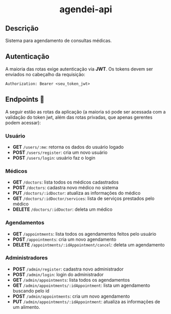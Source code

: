 
<h1 align="center" style="font-weight: bold">agendei-api </h1>

## Descrição 

Sistema para agendamento de consultas médicas.

## **Autenticação**

A maioria das rotas exige autenticação via **JWT**. Os tokens devem ser enviados no cabeçalho da requisição:

```http
Authorization: Bearer <seu_token_jwt>
```

## Endpoints 📌

A seguir estão as rotas da aplicação (a maioria só pode ser acessada com a validação do token jwt, além das rotas privadas, que apenas gerentes podem acessar):

### Usuário

- **GET** `/users/:me`: retorna os dados do usuário logado
- **POST** `/users/register`: cria um novo usuário
- **POST** `/users/login`: usuário faz o login

### Médicos

- **GET** `/doctors`: lista todos os médicos cadastrados
- **POST** `/doctors`: cadastra novo médico no sistema
- **PUT** `/doctors/:idDoctor`: atualiza as informações do médico
- **GET** `/doctors/:idDoctor/services`: lista de serviços prestados pelo médico
- **DELETE** `/doctors/:idDoctor`: deleta um médico

### Agendamentos

- **GET** `/appointments`: lista todos os agendamentos feitos pelo usuário
- **POST** `/appointments`: cria um novo agendamento
- **DELETE** `/appointments/:idAppointment/cancel`: deleta um agendamento

### Administradores

- **POST** `/admin/register`: cadastra novo administrador
- **POST** `/admin/login`: login do administrador
- **GET** `/admin/appointments`: lista todos os agendamentos
- **GET** `/admin/appointments/:idAppointment`: lista um agendamento buscando pelo id
- **POST** `/admin/appointments`: cria um novo agendamento
- **PUT** `/admin/appointments/:idAppointment`: atualiza as informações de um alimento.
